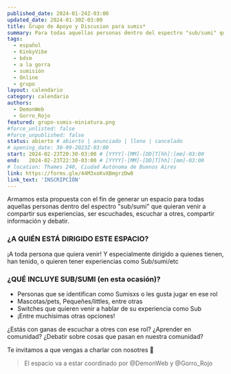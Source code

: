 ```yaml
---
published_date: 2024-01-24Z-03:00
updated_date: 2024-01-30Z-03:00
title: Grupo de Apoyo y Discusion para sumis*
summary: Para todas aquellas personas dentro del espectro "sub/sumi" que quieran venir a compartir sus experiencias, ser escuchades, escuchar a otres, compartir información y debatir.
tags:
  - español
  - KinkyVibe
  - bdsm
  - a la gorra
  - sumisión
  - Online
  - grupo
layout: calendario
category: calendario
authors:
  - DemonWeb
  - Gorro_Rojo
featured: grupo-sumis-miniatura.png
#force_unlisted: false
#force_unpublished: false
status: abierto # abierto | anunciado | lleno | cancelado
# opening_date: 30-09-2023Z-03:00
start: 2024-02-23T20:30-03:00 # [YYYY]-[MM]-[DD]T[hh]:[mm]-03:00
end:   2024-02-23T22:30-03:00 # [YYYY]-[MM]-[DD]T[hh]:[mm]-03:00
# location: Thames 240, Ciudad Autónoma de Buenos Aires
link: https://forms.gle/44M3xoKvXBmgrzDw8
link_text: 'INSCRIPCIÓN'
---
```


Armamos esta propuesta con el fin de generar un espacio para todas aquellas personas dentro del espectro "sub/sumi" que quieran venir a compartir sus experiencias, ser escuchades, escuchar a otres, compartir información y debatir.

### ¿A QUIÉN ESTÁ DIRIGIDO ESTE ESPACIO?

¡A toda persona que quiera venir! Y especialmente dirigido a quienes tienen, han tenido, o quieren tener experiencias como Sub/sumi/etc

### ¿QUÉ INCLUYE SUB/SUMI (en esta ocasión)?

- Personas que se identifican como Sumisxs o les gusta jugar en ese rol
- Mascotas/pets, Pequeñes/littles, entre otras
- Switches que quieren venir a hablar de su experiencia como Sub
- ¡Entre muchísimas otras opciones!

¿Estás con ganas de escuchar a otres con ese rol? ¿Aprender en comunidad? ¿Debatir sobre cosas que pasan en nuestra comunidad?

Te invitamos a que vengas a charlar con nosotres 💞

> El espacio va a estar coordinado por @DemonWeb y @Gorro_Rojo
